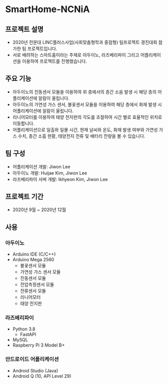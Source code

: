 # SmartHome-NCNiA
## 프로젝트 설명
+ 2020년 전문대 LINC플러스사업(사회맞춤형학과 중점형) 팀프로젝트 경진대회 참가한 팀 프로젝트입니다.
+ 서로 배려하는 스마트홈이라는 주제로 아두이노, 라즈베리파이 그리고 어플리케이션을 이용하여 프로젝트를 진행했습니다.

## 주요 기능
+ 아두이노의 진동센서 모듈을 이용하여 위 층에서의 층간 소음 발생 시 해당 층의 어플리케이션에 알람이 울립니다.
+ 아두이노의 가연성 가스 센서, 불꽃센서 모듈을 이용하여 해당 층에서 화재 발생 시 어플리케이션에 알람이 울립니다.
+ 리니어모터를 이용하여 태양 전지판의 각도를 조절하여 시간 별로 효율적인 위치로 이동합니다.
+ 어플리케이션으로 일출와 일몰 시간, 현재 날씨와 온도, 화재 발생 여부와 가연성 가스 수치, 층간 소흠 현황, 태양전지 전류 및 배터리 잔량을 볼 수 있습니다.

## 팀 구성
+ 어플리케이션 개발: Jiwon Lee
+ 아두이노 개발: Huijae Kim, Jiwon Lee
+ 라즈베리파이 서버 개발: Ikhyeon Kim, Jiwon Lee

## 프로젝트 기간
+ 2020년 9월 ~ 2020년 12월

## 사용
### 아두이노
+ Arduino IDE (C/C++)
+ Arduino Mega 2560
   + 불꽃센서 모듈
   + 가연성 가스 센서 모듈
   + 진동센서 모듈
   + 전압측정센서 모듈
   + 전류센서 모듈
   + 리니어모터
   + 태양 전지판

### 라즈베리파이
+ Python 3.8
   + FastAPI 
+ MySQL 
+ Raspberry Pi 3 Model B+

### 안드로이드 어플리케이션
+ Android Studio (Java)
+ Android Q (10, API Level 29)
